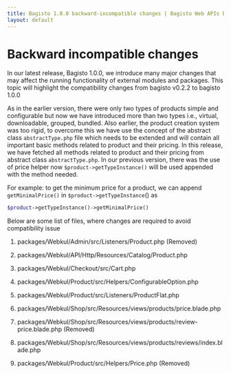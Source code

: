```yaml
---
title: Bagisto 1.0.0 backward-incompatible changes | Bagisto Web APIs Documentation
layout: default
---
```


# Backward incompatible changes

In our latest release, Bagisto 1.0.0, we introduce many major changes that may affect the running functionality of external modules and packages. This topic will highlight the compatibility changes from bagisto v0.2.2 to bagisto 1.0.0

As in the earlier version, there were only two types of products simple and configurable but now we have introduced more than two types i.e., virtual, downloadable, grouped, bundled. Also earlier, the product creation system was too rigid, to overcome this we have use the concept of the abstract class `abstractType.php` file which needs to be extended and will contain all important basic methods related to product and their pricing. In this release, we have fetched all methods related to product and their pricing from abstract class `abstractType.php`. In our previous version, there was the use of price helper now `$product->getTypeInstance()` will be used appended with the method needed.

For example:  to get the minimum price for a product, we can append `getMinimalPrice()` in `$product->getTypeInstance`() as
```php
$product->getTypeInstance()->getMinimalPrice()
```

Below are some list of files, where changes are required to avoid compatibility issue

1. packages/Webkul/Admin/src/Listeners/Product.php (Removed)

2. packages/Webkul/API/Http/Resources/Catalog/Product.php

3. packages/Webkul/Checkout/src/Cart.php

4. packages/Webkul/Product/src/Helpers/ConfigurableOption.php

5. packages/Webkul/Product/src/Listeners/ProductFlat.php

6. packages/Webkul/Shop/src/Resources/views/products/price.blade.php

7. packages/Webkul/Shop/src/Resources/views/products/review-price.blade.php (Removed)

8. packages/Webkul/Shop/src/Resources/views/products/reviews/index.blade.php

9. packages/Webkul/Product/src/Helpers/Price.php (Removed)